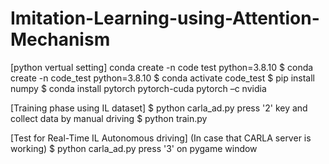 # Imitation-Learning-using-Attention-Mechanism

[python vertual setting]
conda create -n code test python=3.8.10
$ conda create -n code_test python=3.8.10
$ conda activate code_test
$ pip install numpy
$ conda install pytorch pytorch-cuda pytorch –c nvidia

[Training phase using IL dataset]
$ python carla_ad.py
press '2' key and collect data by manual driving
$ python train.py

[Test for Real-Time IL Autonomous driving]
(In case that CARLA server is working)
$ python carla_ad.py
press '3' on pygame window
